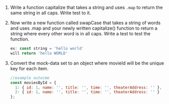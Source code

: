 1.  Write a function capitalize that takes a string and
    uses `.map` to return the same string in all caps. Write test to it.

2.  Now write a new function called swapCase that takes a string of words and uses .map and your newly written capitalize()
    function to return a string where every other word is in all caps. Write a test to test the function.
    ```js
    ex: const string = 'hello world'
    will return 'hello WORLD'
    ```
3.  Convert the mock-data set to an object where movieId will be the unique key for each item.
    ```js
    //example outocme
    const moviesById = {
      1: { id: 1, name: '', title: '', time: '', theaterAddress: '' },
      2: { id: 1, name: '', title: '', time: '', theaterAddress: '' }
    };
    ```
